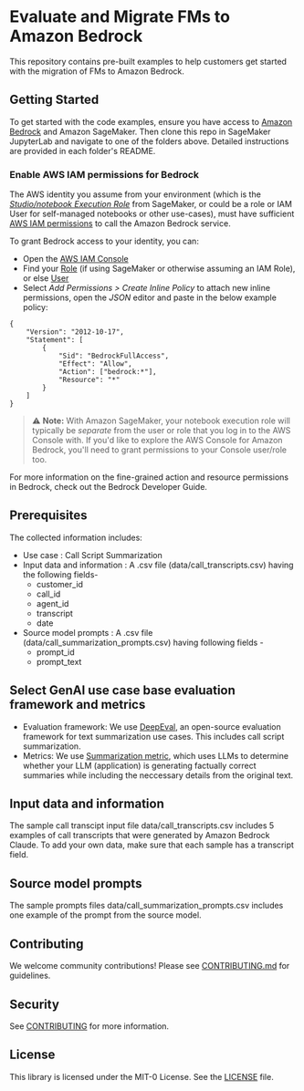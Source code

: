 # Evaluate and Migrate FMs to Amazon Bedrock

This repository contains pre-built examples to help customers get started with the migration of FMs to Amazon Bedrock.

## Getting Started

To get started with the code examples, ensure you have access to [Amazon Bedrock](https://aws.amazon.com/bedrock/) and Amazon SageMaker. Then clone this repo in SageMaker JupyterLab and navigate to one of the folders above. Detailed instructions are provided in each folder's README.

### Enable AWS IAM permissions for Bedrock

The AWS identity you assume from your environment (which is the [*Studio/notebook Execution Role*](https://docs.aws.amazon.com/sagemaker/latest/dg/sagemaker-roles.html) from SageMaker, or could be a role or IAM User for self-managed notebooks or other use-cases), must have sufficient [AWS IAM permissions](https://docs.aws.amazon.com/IAM/latest/UserGuide/access_policies.html) to call the Amazon Bedrock service.

To grant Bedrock access to your identity, you can:

- Open the [AWS IAM Console](https://us-east-1.console.aws.amazon.com/iam/home?#)
- Find your [Role](https://us-east-1.console.aws.amazon.com/iamv2/home?#/roles) (if using SageMaker or otherwise assuming an IAM Role), or else [User](https://us-east-1.console.aws.amazon.com/iamv2/home?#/users)
- Select *Add Permissions > Create Inline Policy* to attach new inline permissions, open the *JSON* editor and paste in the below example policy:

```
{
    "Version": "2012-10-17",
    "Statement": [
        {
            "Sid": "BedrockFullAccess",
            "Effect": "Allow",
            "Action": ["bedrock:*"],
            "Resource": "*"
        }
    ]
}
```

> ⚠️ **Note:** With Amazon SageMaker, your notebook execution role will typically be *separate* from the user or role that you log in to the AWS Console with. If you'd like to explore the AWS Console for Amazon Bedrock, you'll need to grant permissions to your Console user/role too.

For more information on the fine-grained action and resource permissions in Bedrock, check out the Bedrock Developer Guide.

## Prerequisites
The collected information includes:
- Use case : Call Script Summarization
- Input data and information : A .csv file (data/call_transcripts.csv) having the following fields-
    - customer_id
    - call_id
    - agent_id
    - transcript
    - date
- Source model prompts : A .csv file (data/call_summarization_prompts.csv) having following fields -
    - prompt_id
    - prompt_text


## Select GenAI use case base evaluation framework and metrics
- Evaluation framework: We use [DeepEval](https://docs.confident-ai.com/docs/getting-started), an open-source evaluation framework for text summarization use cases. This includes call script summarization.
- Metrics: We use [Summarization metric](https://docs.confident-ai.com/docs/metrics-summarization), which uses LLMs to determine whether your LLM (application) is generating factually correct summaries while including the neccessary details from the original text.

## Input data and information
The sample call transcipt input file data/call_transcripts.csv includes 5 examples of call transcripts that were generated by Amazon Bedrock Claude. To add your own data, make sure that each sample has a transcript field.

## Source model prompts
The sample prompts files data/call_summarization_prompts.csv includes one example of the prompt from the source model.

## Contributing

We welcome community contributions! Please see [CONTRIBUTING.md](CONTRIBUTING.md) for guidelines.

## Security

See [CONTRIBUTING](CONTRIBUTING.md#security-issue-notifications) for more information.

## License

This library is licensed under the MIT-0 License. See the [LICENSE](LICENSE) file.